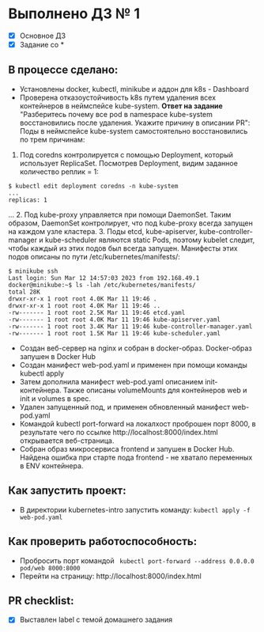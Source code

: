 # Выполнено ДЗ № 1

 - [x] Основное ДЗ
 - [x] Задание со *

## В процессе сделано:
 - Установлены docker, kubectl, minikube и аддон для k8s - Dashboard
 - Проверена отказоустойчивость k8s путем удаления всех контейнеров в неймспейсе kube-system.
**Ответ на задание** "Разберитесь почему все pod в namespace kube-system восстановились
после удаления. Укажите причину в описании PR": 
Поды в неймспейсе kube-system самостоятельно восстановились по трем причинам:
1. Под coredns контролируется с помощью Deployment, который использует ReplicaSet. Посмотрев Deployment, видим заданное количество реплик = 1: 
```
$ kubectl edit deployment coredns -n kube-system
...
replicas: 1
```
...
2. Под kube-proxy управляется при помощи DaemonSet. Таким образом, DaemonSet контролирует, что под kube-proxy всегда запущен на каждом узле кластера.
3. Поды etcd, kube-apiserver, kube-controller-manager и kube-scheduler являются static Pods, поэтому kubelet следит, чтобы каждый из этих подов был всегда запущен. Манифесты этих подов описаны по пути /etc/kubernetes/manifests/:
```
$ minikube ssh
Last login: Sun Mar 12 14:57:03 2023 from 192.168.49.1
docker@minikube:~$ ls -lah /etc/kubernetes/manifests/
total 28K
drwxr-xr-x 1 root root 4.0K Mar 11 19:46 .
drwxr-xr-x 1 root root 4.0K Mar 11 19:46 ..
-rw------- 1 root root 2.5K Mar 11 19:46 etcd.yaml
-rw------- 1 root root 4.0K Mar 11 19:46 kube-apiserver.yaml
-rw------- 1 root root 3.4K Mar 11 19:46 kube-controller-manager.yaml
-rw------- 1 root root 1.5K Mar 11 19:46 kube-scheduler.yaml
```
   - Создан веб-сервер на nginx и собран в docker-образ. Docker-образ запушен в Docker Hub
   - Создан манифест web-pod.yaml и применен при помощи команды kubectl apply 
   - Затем дополнила манифест web-pod.yaml описанием init-контейнера. Также описаны volumeMounts для контейнеров web и init и volumes в spec.
   - Удален запущенный под, и применен обновленный манифест web-pod.yaml 
   - Командой kubectl port-forward на локалхост проброшен порт 8000, в результате чего по ссылке http://localhost:8000/index.html открывается веб-страница.
   - Собран образ микросервиса frontend и запушен в Docker Hub. Найдена ошибка при старте пода frontend - не хватало переменных в ENV контейнера. 

## Как запустить проект:
 - В директории kubernetes-intro запустить команду:
   `kubectl apply -f web-pod.yaml`

## Как проверить работоспособность:
 - Пробросить порт командой
` kubectl port-forward --address 0.0.0.0 pod/web 8000:8000`
 - Перейти на страницу: http://localhost:8000/index.html  

## PR checklist:
 - [x] Выставлен label с темой домашнего задания
